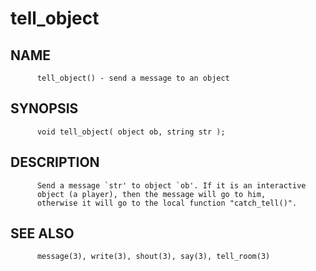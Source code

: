 # tell_object
## NAME
          tell_object() - send a message to an object

## SYNOPSIS
          void tell_object( object ob, string str );

## DESCRIPTION
          Send a message `str' to object `ob'. If it is an interactive
          object (a player), then the message will go to him,
          otherwise it will go to the local function "catch_tell()".

## SEE ALSO
          message(3), write(3), shout(3), say(3), tell_room(3)
